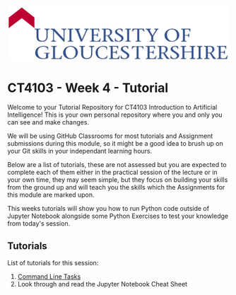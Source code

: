 ![UOG Logo](IMG-All/uoglogo.jpg)
# CT4103 - Week 4 - Tutorial
Welcome to your Tutorial Repository for CT4103 Introduction to Artificial Intelligence! This is your own personal repository where you and only you can see and make changes.

We will be using GitHub Classrooms for most tutorials and Assignment submissions during this module, so it might be a good idea to brush up on your Git skills in your independant learning hours.

Below are a list of tutorials, these are not assessed but you are expected to complete each of them either in the practical session of the lecture or in your own time, they may seem simple, but they focus on building your skills from the ground up and will teach you the skills which the Assignments for this module are marked upon.

This weeks tutorials will show you how to run Python code outside of Jupyter Notebook alongside some Python Exercises to test your knowledge from today's session.

## Tutorials
List of tutorials for this session:

1. [Command Line Tasks](CT4103-Week-4-Task-1.md)
2. Look through and read the Jupyter Notebook Cheat Sheet

